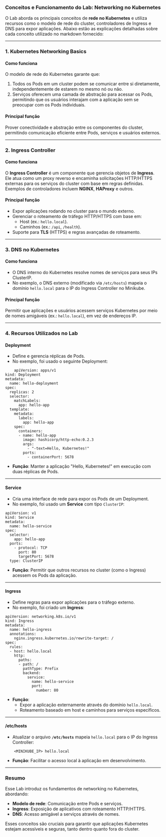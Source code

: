 ### Conceitos e Funcionamento do Lab: Networking no Kubernetes

O Lab aborda os principais conceitos de **rede no Kubernetes** e utiliza recursos como o modelo de rede do cluster, controladores de Ingress e DNS para expor aplicações. Abaixo estão as explicações detalhadas sobre cada conceito utilizado no markdown fornecido:

---

### **1. Kubernetes Networking Basics**

#### **Como funciona**

O modelo de rede do Kubernetes garante que:

1. Todos os Pods em um cluster podem se comunicar entre si diretamente, independentemente de estarem no mesmo nó ou não.
2. Serviços oferecem uma camada de abstração para acessar os Pods, permitindo que os usuários interajam com a aplicação sem se preocupar com os Pods individuais.

#### **Principal função**

Prover conectividade e abstração entre os componentes do cluster, permitindo comunicação eficiente entre Pods, serviços e usuários externos.

---

### **2. Ingress Controller**

#### **Como funciona**

O **Ingress Controller** é um componente que gerencia objetos de **Ingress**. Ele atua como um proxy reverso e encaminha solicitações HTTP/HTTPS externas para os serviços do cluster com base em regras definidas. Exemplos de controladores incluem **NGINX**, **HAProxy** e outros.

#### **Principal função**

- Expor aplicações rodando no cluster para o mundo externo.
- Gerenciar o roteamento de tráfego HTTP/HTTPS com base em:
    - Host (ex.: `hello.local`).
    - Caminhos (ex.: `/api`, `/health`).
- Suporte para **TLS** (HTTPS) e regras avançadas de roteamento.

---

### **3. DNS no Kubernetes**

#### **Como funciona**

- O DNS interno do Kubernetes resolve nomes de serviços para seus IPs ClusterIP.
- No exemplo, o DNS externo (modificado via `/etc/hosts`) mapeia o domínio `hello.local` para o IP do Ingress Controller no Minikube.

#### **Principal função**

Permitir que aplicações e usuários acessem serviços Kubernetes por meio de nomes amigáveis (ex.: `hello.local`), em vez de endereços IP.

---

### **4. Recursos Utilizados no Lab**

#### **Deployment**

- Define e gerencia réplicas de Pods.
- No exemplo, foi usado o seguinte Deployment:
```
    apiVersion: apps/v1
kind: Deployment
metadata:
  name: hello-deployment
spec:
  replicas: 2
  selector:
    matchLabels:
      app: hello-app
  template:
    metadata:
      labels:
        app: hello-app
    spec:
      containers:
      - name: hello-app
        image: hashicorp/http-echo:0.2.3
        args:
          - "-text=Hello, Kubernetes!"
        ports:
          - containerPort: 5678
```

- **Função**: Manter a aplicação "Hello, Kubernetes!" em execução com duas réplicas de Pods.

---

#### **Service**

- Cria uma interface de rede para expor os Pods de um Deployment.
- No exemplo, foi usado um **Service** com tipo `ClusterIP`:
```
apiVersion: v1
kind: Service
metadata:
  name: hello-service
spec:
  selector:
    app: hello-app
  ports:
    - protocol: TCP
      port: 80
      targetPort: 5678
  type: ClusterIP

```

- **Função**: Permitir que outros recursos no cluster (como o Ingress) acessem os Pods da aplicação.

---

#### **Ingress**

- Define regras para expor aplicações para o tráfego externo.
- No exemplo, foi criado um **Ingress**:
```
apiVersion: networking.k8s.io/v1
kind: Ingress
metadata:
  name: hello-ingress
  annotations:
    nginx.ingress.kubernetes.io/rewrite-target: /
spec:
  rules:
  - host: hello.local
    http:
      paths:
      - path: /
        pathType: Prefix
        backend:
          service:
            name: hello-service
            port:
              number: 80

```

- **Função**:
    - Expor a aplicação externamente através do domínio `hello.local`.
    - Roteamento baseado em host e caminhos para serviços específicos.

---

#### **/etc/hosts**

- Atualizar o arquivo **`/etc/hosts`** mapeia `hello.local` para o IP do Ingress Controller:
    
```
    <MINIKUBE_IP> hello.local
```
    
- **Função**: Facilitar o acesso local à aplicação em desenvolvimento.
    

---

### **Resumo**

Esse Lab introduz os fundamentos de networking no Kubernetes, abordando:

- **Modelo de rede**: Comunicação entre Pods e serviços.
- **Ingress**: Exposição de aplicativos com roteamento HTTP/HTTPS.
- **DNS**: Acesso amigável a serviços através de nomes.

Esses conceitos são cruciais para garantir que aplicações Kubernetes estejam acessíveis e seguras, tanto dentro quanto fora do cluster.